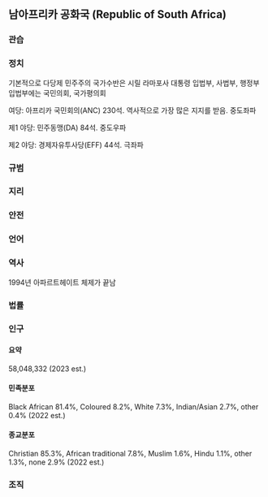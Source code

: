 ## 남아프리카 공화국 (Republic of South Africa)

### 관습

### 정치
기본적으로 다당제 민주주의
국가수반은 시릴 라마포사 대통령
입법부, 사법부, 행정부
입법부에는 국민의회, 국가평의회

여당: 아프리카 국민회의(ANC)
230석. 역사적으로 가장 많은 지지를 받음. 중도좌파

제1 야당: 민주동맹(DA)
84석. 중도우파

제2 야당: 경제자유투사당(EFF)
44석. 극좌파

### 규범

### 지리

### 안전

### 언어

### 역사
1994년 아파르트헤이트 체제가 끝남

### 법률

### 인구
#### 요약
58,048,332 (2023 est.)

#### 민족분포
Black African 81.4%, Coloured 8.2%, White 7.3%, Indian/Asian 2.7%, other 0.4% (2022 est.)

#### 종교분포
Christian 85.3%, African traditional 7.8%, Muslim 1.6%, Hindu 1.1%, other 1.3%, none 2.9% (2022 est.)

### 조직

